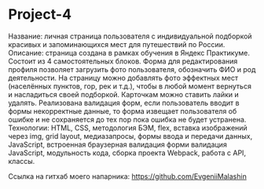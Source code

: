 # Project-4
Название: личная страница пользователя с индивидуальной подборкой красивых и запоминающихся мест для путешествий по России.
Описание: страница создана в рамках обучения в Яндекс Практикуме. Состоит из 4 самостоятельных блоков. Форма для редактирования профиля позволяет загрузить фото пользователя, обозначить ФИО и род деятельности. На страницу можно добавлять фото эффектных мест (населённых пунктов, гор, рек и т.д.), чтобы в любой момент вернуться и насладиться своей подборкой. Карточкам можно ставить лайки и удалять. Реализована валидация форм, если пользователь вводит в формы некорректные данные, то форма извещает пользователя об ошибке и не сохраняется до тех пор пока ошибка не будет устранена.
Технологии: HTML, CSS, методология БЭМ, flex, вставка изображений через img, grid layout, медиазапросы, формы ввода и передачи данных, JavaScript, встроенная браузерная валидация форми валидация JavaScript, модульность кода, сборка проекта Webpack, работа с API, классы.

Ссылка на гитхаб моего напарника: https://github.com/EvgeniiMalashin
